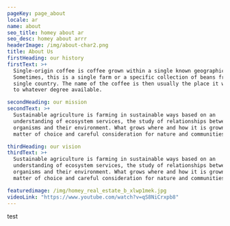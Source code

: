 ```yaml
---
pageKey: page_about
locale: ar
name: about
seo_title: homey about ar
seo_desc: homey about arrr
headerImage: /img/about-char2.png
title: About Us
firstHeading: our history
firstText: >+
  Single-origin coffee is coffee grown within a single known geographic origin.
  Sometimes, this is a single farm or a specific collection of beans from a
  single country. The name of the coffee is then usually the place it was grown
  to whatever degree available.

secondHeading: our mission
secondText: >+
  Sustainable agriculture is farming in sustainable ways based on an
  understanding of ecosystem services, the study of relationships between
  organisms and their environment. What grows where and how it is grown are a
  matter of choice and careful consideration for nature and communities.

thirdHeading: our vision
thirdText: >+
  Sustainable agriculture is farming in sustainable ways based on an
  understanding of ecosystem services, the study of relationships between
  organisms and their environment. What grows where and how it is grown are a
  matter of choice and careful consideration for nature and communities.

featuredimage: /img/homey_real_estate_b_xlwp1mek.jpg
videoLink: "https://www.youtube.com/watch?v=qS8NiCrxpb8"
---
```

test
